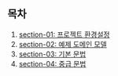 ## 목차

1. [section-01: 프로젝트 환경설정](https://github.com/yoon-youngjin/SSS/blob/main/querydsl/doc/section-01.md)
2. [section-02: 예제 도메인 모델](https://github.com/yoon-youngjin/SSS/blob/main/querydsl/doc/section-02.md)
3. [section-03: 기본 문법](https://github.com/yoon-youngjin/SSS/blob/main/querydsl/doc/section-03.md)
4. [section-04: 중급 문법](https://github.com/yoon-youngjin/SSS/blob/main/querydsl/doc/section-04.md)
